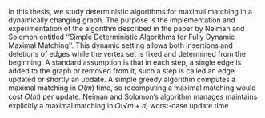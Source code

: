 In this thesis, we study deterministic algorithms for maximal matching in a dynamically 
changing graph. The purpose is the implementation and experimentation of the algorithm 
described in the paper by Neiman and Solomon entitled ‘’Simple Deterministic Algorithms 
for Fully Dynamic Maximal Matching’’. This dynamic setting allows both insertions and 
deletions of edges while the vertex set is fixed and determined from the beginning. A 
standard assumption is that in each step, a single edge is added to the graph or removed 
from it, such a step is called an edge updated or shortly an update. A simple greedy 
algorithm computes a maximal matching in 𝑂(𝑚) time, so recomputing a maximal
matching would cost 𝑂(𝑚) per update. Neiman and Solomon’s algorithm manages 
maintains explicitly a maximal matching in 𝑂(√𝑚 + 𝑛) worst-case update time
